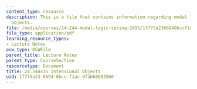 ```yaml
---
content_type: resource
description: This is a file that contains information regarding modal logic  intensional
  objects.
file: /media/courses/24-244-modal-logic-spring-2015/1f775a2366948bccf1ac9fabb0083560_MIT24_244S15_Intensional.pdf
file_type: application/pdf
learning_resource_types:
- Lecture Notes
ocw_type: OCWFile
parent_title: Lecture Notes
parent_type: CourseSection
resourcetype: Document
title: 24.244s15 Intensional Objects
uid: 1f775a23-6694-8bcc-f1ac-9fabb0083560
---
```


